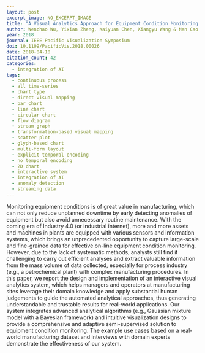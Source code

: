 ```yaml
---
layout: post
excerpt_image: NO_EXCERPT_IMAGE
title: "A Visual Analytics Approach for Equipment Condition Monitoring in Smart Factories of Process Industry"
author: Wenchao Wu, Yixian Zheng, Kaiyuan Chen, Xiangyu Wang & Nan Cao
year: 2018
journal: IEEE Pacific Visualization Symposium
doi: 10.1109/PacificVis.2018.00026
date: 2018-04-10
citation_count: 42
categories:
  - integration of AI
tags:
  - continuous process
  - all time-series
  - chart type
  - direct visual mapping
  - bar chart
  - line chart
  - circular chart
  - flow diagram
  - stream graph
  - transformation-based visual mapping
  - scatter plot
  - glyph-based chart
  - multi-form layout
  - explicit temporal encoding
  - no temporal encoding
  - 2D chart
  - interactive system
  - integration of AI
  - anomaly detection
  - streaming data
---
```

Monitoring equipment conditions is of great value in manufacturing, which can not only reduce unplanned downtime by early detecting anomalies of equipment but also avoid unnecessary routine maintenance. With the coming era of Industry 4.0 (or industrial internet), more and more assets and machines in plants are equipped with various sensors and information systems, which brings an unprecedented opportunity to capture large-scale and fine-grained data for effective on-line equipment condition monitoring. However, due to the lack of systematic methods, analysts still find it challenging to carry out efficient analyses and extract valuable information from the mass volume of data collected, especially for process industry (e.g., a petrochemical plant) with complex manufacturing procedures. In this paper, we report the design and implementation of an interactive visual analytics system, which helps managers and operators at manufacturing sites leverage their domain knowledge and apply substantial human judgements to guide the automated analytical approaches, thus generating understandable and trustable results for real-world applications. Our system integrates advanced analytical algorithms (e.g., Gaussian mixture model with a Bayesian framework) and intuitive visualization designs to provide a comprehensive and adaptive semi-supervised solution to equipment condition monitoring. The example use cases based on a real-world manufacturing dataset and interviews with domain experts demonstrate the effectiveness of our system.
